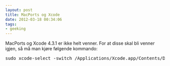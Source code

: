 ```yaml
---
layout: post
title: MacPorts og Xcode
date: 2012-03-18 00:34:06
tags: 
- geeking
---
```


MacPorts og Xcode 4.3.1 er ikke helt venner. For at disse skal bli venner igjen, så må man kjøre følgende kommando:

<pre lang="bash">
sudo xcode-select -switch /Applications/Xcode.app/Contents/Developer
</pre>